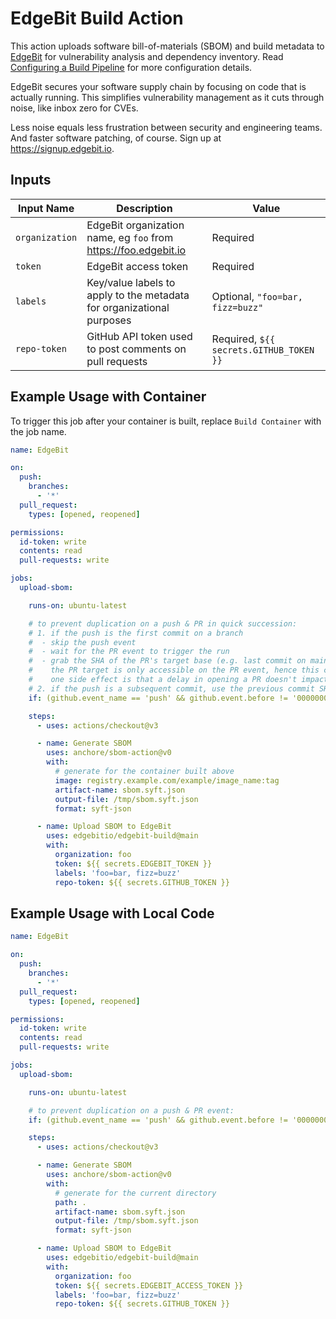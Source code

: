 # EdgeBit Build Action

This action uploads software bill-of-materials (SBOM) and build metadata to [EdgeBit](https://edgebit.io) for vulnerability analysis and dependency inventory. Read [Configuring a Build Pipeline](https://edgebit.io/docs/0.x/install-build/) for more configuration details.

EdgeBit secures your software supply chain by focusing on code that is actually running. This simplifies vulnerability management as it cuts through noise, like inbox zero for CVEs.

Less noise equals less frustration between security and engineering teams. And faster software patching, of course. Sign up at https://signup.edgebit.io.

## Inputs

| Input Name | Description | Value |
|------------|-------------|-------|
| `organization` | EdgeBit organization name, eg `foo` from https://foo.edgebit.io | Required |
| `token` | EdgeBit access token | Required |
| `labels` | Key/value labels to apply to the metadata for organizational purposes | Optional, `"foo=bar, fizz=buzz"` |
| `repo-token` | GitHub API token used to post comments on pull requests | Required, `${{ secrets.GITHUB_TOKEN }}` |

## Example Usage with Container

To trigger this job after your container is built, replace `Build Container` with the job name.

```yaml
name: EdgeBit

on:
  push:
    branches:
      - '*'
  pull_request:
    types: [opened, reopened]

permissions:
  id-token: write
  contents: read
  pull-requests: write

jobs:
  upload-sbom:

    runs-on: ubuntu-latest

    # to prevent duplication on a push & PR in quick succession: 
    # 1. if the push is the first commit on a branch
    #  - skip the push event
    #  - wait for the PR event to trigger the run
    #  - grab the SHA of the PR's target base (e.g. last commit on main) for SBOM comparison
    #    the PR target is only accessible on the PR event, hence this complication
    #    one side effect is that a delay in opening a PR doesn't impact bot behavior
    # 2. if the push is a subsequent commit, use the previous commit SHA for SBOM comparison
    if: (github.event_name == 'push' && github.event.before != '0000000000000000000000000000000000000000') || github.event_name == 'pull_request'

    steps:
      - uses: actions/checkout@v3

      - name: Generate SBOM
        uses: anchore/sbom-action@v0
        with:
          # generate for the container built above
          image: registry.example.com/example/image_name:tag
          artifact-name: sbom.syft.json
          output-file: /tmp/sbom.syft.json
          format: syft-json

      - name: Upload SBOM to EdgeBit
        uses: edgebitio/edgebit-build@main
        with:
          organization: foo
          token: ${{ secrets.EDGEBIT_TOKEN }}
          labels: 'foo=bar, fizz=buzz'
          repo-token: ${{ secrets.GITHUB_TOKEN }}
```

## Example Usage with Local Code

```yaml
name: EdgeBit

on:
  push:
    branches:
      - '*'
  pull_request:
    types: [opened, reopened]

permissions:
  id-token: write
  contents: read
  pull-requests: write

jobs:
  upload-sbom:

    runs-on: ubuntu-latest

    # to prevent duplication on a push & PR event: 
    if: (github.event_name == 'push' && github.event.before != '0000000000000000000000000000000000000000') || github.event_name == 'pull_request'

    steps:
      - uses: actions/checkout@v3

      - name: Generate SBOM
        uses: anchore/sbom-action@v0
        with:
          # generate for the current directory
          path: .
          artifact-name: sbom.syft.json
          output-file: /tmp/sbom.syft.json
          format: syft-json

      - name: Upload SBOM to EdgeBit
        uses: edgebitio/edgebit-build@main
        with:
          organization: foo
          token: ${{ secrets.EDGEBIT_ACCESS_TOKEN }}
          labels: 'foo=bar, fizz=buzz'
          repo-token: ${{ secrets.GITHUB_TOKEN }}
```
